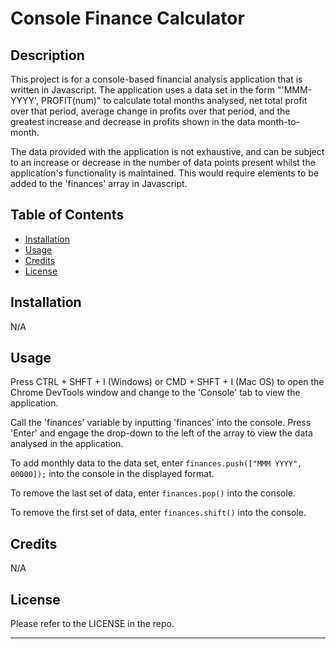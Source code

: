 # Console Finance Calculator


## Description

This project is for a console-based financial analysis application that is written in Javascript. The application uses a data set in the form "'MMM-YYYY', PROFIT(num)" to calculate total months analysed, net total profit over that period, average change in profits over that period, and the greatest increase and decrease in profits shown in the data month-to-month.

The data provided with the application is not exhaustive, and can be subject to an increase or decrease in the number of data points present whilst the application's functionality is maintained. This would require elements to be added to the 'finances' array in Javascript. 



## Table of Contents

- [Installation](#installation)
- [Usage](#usage)
- [Credits](#credits)
- [License](#license)


## Installation

N/A 


## Usage

Press CTRL + SHFT + I (Windows) or CMD + SHFT + I (Mac OS) to open the Chrome DevTools window and change to the 'Console' tab to view the application. 

Call the 'finances' variable by inputting 'finances' into the console. Press 'Enter' and engage the drop-down to the left of the array to view the data analysed in the application. 

To add monthly data to the data set, enter `finances.push(["MMM YYYY", 00000]);` into the console in the displayed format.

To remove the last set of data, enter `finances.pop()` into the console.

To remove the first set of data, enter `finances.shift()` into the console.


## Credits

N/A 


## License

Please refer to the LICENSE in the repo. 

---